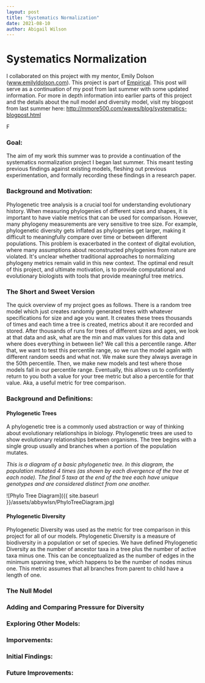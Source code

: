 ```yaml
---
layout: post
title: "Systematics Normalization"
date: 2021-08-10
author: Abigail Wilson
---
```


# Systematics Normalization
I collaborated on this project with my mentor, Emily Dolson (www.emilyldolson.com). This project is part of [Empirical](https://github.com/devosoft/Empirical). This post will serve as a continuation of my post from last summer with some updated information. For more in depth information into earlier parts of this project and the details about the null model and diversity model, visit my blogpost from last summer here: http://mmore500.com/waves/blog/systematics-blogpost.html

F
### **Goal:**
The aim of my work this summer was to provide a continuation of the systematics normalization project I began last summer. This meant testing previous findings against existing models, fleshing out previous experimentation, and formally recording these findings in a research paper. 

### **Background and Motivation:**

Phylogenetic tree analysis is a crucial tool for understanding evolutionary history. When measuring phylogenies of different sizes and shapes, it is important to have viable metrics that can be used for comparison. However, many phylogeny measurements are very sensitive to tree size. For example, phylogenetic diversity gets inflated as phylogenies get larger, making it difficult to meaningfully compare over time or between different populations. This problem is exacerbated in the context of digital evolution, where many assumptions about reconstructed phylogenies from nature are violated. It's unclear whether traditional approaches to normalizing phylogeny metrics remain valid in this new context. The optimal end result of this project, and ultimate motivation, is to provide computational and evolutionary biologists with tools that provide meaningful tree metrics. 

### **The Short and Sweet Version**

The quick overview of my project goes as follows. There is a random tree model which just creates randomly generated trees with whatever specifications for size and age you want. It creates these trees thousands of times and each time a tree is created, metrics about it are recorded and stored. After thousands of runs for trees of different sizes and ages, we look at that data and ask, what are the min and max values for this data and where does everything in between lie? We call this a percentile range. After that, we want to test this percentile range, so we run the model again with different random seeds and what not. We make sure they always average in the 50th percentile. Then, we make new models and test where those models fall in our percentile range. Eventually, this allows us to confidently return to you both a value for your tree metric but also a percentile for that value. Aka, a useful metric for tree comparison. 

### **Background and Definitions:**

#### **Phylogenetic Trees**

A phylogenetic tree is a commonly used abstraction or way of thinking about evolutionary relationships in biology. Phylogenetic trees are used to show evolutionary relationships between organisms. The tree begins with a single group usually and branches when a portion of the population mutates. 

_This is a diagram of a basic phylogenetic tree. In this diagram, the population mutated 4 times (as shown by each divergence of the tree at each node). The final 5 taxa at the end of the tree each have unique genotypes and are considered distinct from one another._ 

![Phylo Tree Diagram]({{ site.baseurl }}/assets/abbywlsn/PhyloTreeDiagram.jpg)

#### **Phylogenetic Diversity**

Phylogenetic Diversity was used as the metric for tree comparison in this project for all of our models. Phylogenetic Diversity is a measure of biodiversity in a population or set of species. We have defined Phylogenetic Diversity as the number of ancestor taxa in a tree plus the number of active taxa minus one. This can be conceptualized as the number of edges in the minimum spanning tree, which happens to be the number of nodes minus one. This metric assumes that all branches from parent to child have a length of one. 

### **The Null Model**


### **Adding and Comparing Pressure for Diversity**


### **Exploring Other Models:**



### **Imporvements:** 

### **Initial Findings:**

### **Future Improvements:**



